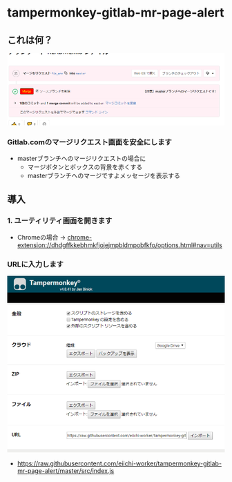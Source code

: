 # tampermonkey-gitlab-mr-page-alert

## これは何？

![](/documents/images/image.png)

### Gitlab.comのマージリクエスト画面を安全にします

- masterブランチへのマージリクエストの場合に
    - マージボタンとボックスの背景を赤くする
    - masterブランチへのマージですよメッセージを表示する

## 導入

### 1. ユーティリティ画面を開きます

- Chromeの場合 → [chrome-extension://dhdgffkkebhmkfjojejmpbldmpobfkfo/options.html#nav=utils](chrome-extension://dhdgffkkebhmkfjojejmpbldmpobfkfo/options.html#nav=utils)

### URLに入力します

![](/documents/images/import.png)

- https://raw.githubusercontent.com/eiichi-worker/tampermonkey-gitlab-mr-page-alert/master/src/index.js
